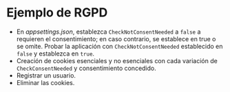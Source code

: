 # <a name="gdpr-sample"></a>Ejemplo de RGPD

* En *appsettings.json*, establezca `CheckNotConsentNeeded` a `false` a requieren el consentimiento; en caso contrario, se establece en true o se omite. Probar la aplicación con `CheckNotConsentNeeded` establecido en `false` y establezca en `true`.
* Creación de cookies esenciales y no esenciales con cada variación de `CheckConsentNeeded` y consentimiento concedido.
* Registrar un usuario.
* Eliminar las cookies.
